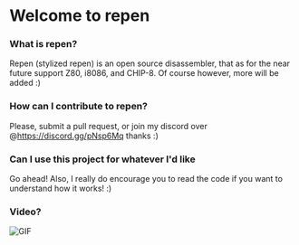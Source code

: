 # Welcome to repen

### What is repen?
Repen (stylized repen) is an open source disassembler, that as for the near future support Z80, i8086, and CHIP-8. Of course however, more will be added :)

### How can I contribute to repen?
Please, submit a pull request, or join my discord over @https://discord.gg/pNsp6Mq thanks :)

### Can I use this project for whatever I'd like
Go ahead! Also, I really do encourage you to read the code if you want to understand how it works! :)

### Video?
![GIF](https://i.imgur.com/n0wpstH.gifv)
